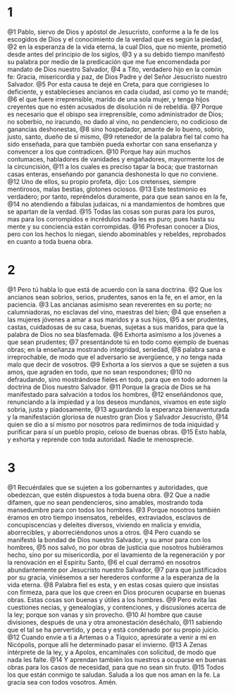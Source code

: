 # 1
@1 Pablo, siervo de Dios y apóstol de Jesucristo, conforme a la fe de los escogidos de Dios y el conocimiento de la verdad que es según la piedad,
@2 en la esperanza de la vida eterna, la cual Dios, que no miente, prometió desde antes del principio de los siglos,
@3 y a su debido tiempo manifestó su palabra por medio de la predicación que me fue encomendada por mandato de Dios nuestro Salvador,
@4 a Tito, verdadero hijo en la común fe: Gracia, misericordia y paz, de Dios Padre y del Señor Jesucristo nuestro Salvador.
@5 Por esta causa te dejé en Creta, para que corrigieses lo deficiente, y establecieses ancianos en cada ciudad, así como yo te mandé;
@6 el que fuere irreprensible, marido de una sola mujer, y tenga hijos creyentes que no estén acusados de disolución ni de rebeldía.
@7 Porque es necesario que el obispo sea irreprensible, como administrador de Dios; no soberbio, no iracundo, no dado al vino, no pendenciero, no codicioso de ganancias deshonestas,
@8 sino hospedador, amante de lo bueno, sobrio, justo, santo, dueño de sí mismo,
@9 retenedor de la palabra fiel tal como ha sido enseñada, para que también pueda exhortar con sana enseñanza y convencer a los que contradicen.
@10 Porque hay aún muchos contumaces, habladores de vanidades y engañadores, mayormente los de la circuncisión,
@11 a los cuales es preciso tapar la boca; que trastornan casas enteras, enseñando por ganancia deshonesta lo que no conviene.
@12 Uno de ellos, su propio profeta, dijo: Los cretenses, siempre mentirosos, malas bestias, glotones ociosos.
@13 Este testimonio es verdadero; por tanto, repréndelos duramente, para que sean sanos en la fe,
@14 no atendiendo a fábulas judaicas, ni a mandamientos de hombres que se apartan de la verdad.
@15 Todas las cosas son puras para los puros, mas para los corrompidos e incrédulos nada les es puro; pues hasta su mente y su conciencia están corrompidas.
@16 Profesan conocer a Dios, pero con los hechos lo niegan, siendo abominables y rebeldes, reprobados en cuanto a toda buena obra.

# 2
@1 Pero tú habla lo que está de acuerdo con la sana doctrina.
@2 Que los ancianos sean sobrios, serios, prudentes, sanos en la fe, en el amor, en la paciencia.
@3 Las ancianas asimismo sean reverentes en su porte; no calumniadoras, no esclavas del vino, maestras del bien;
@4 que enseñen a las mujeres jóvenes a amar a sus maridos y a sus hijos,
@5 a ser prudentes, castas, cuidadosas de su casa, buenas, sujetas a sus maridos, para que la palabra de Dios no sea blasfemada.
@6 Exhorta asimismo a los jóvenes a que sean prudentes;
@7 presentándote tú en todo como ejemplo de buenas obras; en la enseñanza mostrando integridad, seriedad,
@8 palabra sana e irreprochable, de modo que el adversario se avergüence, y no tenga nada malo que decir de vosotros.
@9 Exhorta a los siervos a que se sujeten a sus amos, que agraden en todo, que no sean respondones;
@10 no defraudando, sino mostrándose fieles en todo, para que en todo adornen la doctrina de Dios nuestro Salvador.
@11 Porque la gracia de Dios se ha manifestado para salvación a todos los hombres,
@12 enseñándonos que, renunciando a la impiedad y a los deseos mundanos, vivamos en este siglo sobria, justa y piadosamente,
@13 aguardando la esperanza bienaventurada y la manifestación gloriosa de nuestro gran Dios y Salvador Jesucristo,
@14 quien se dio a sí mismo por nosotros para redimirnos de toda iniquidad y purificar para sí un pueblo propio, celoso de buenas obras.
@15 Esto habla, y exhorta y reprende con toda autoridad. Nadie te menosprecie.

# 3
@1 Recuérdales que se sujeten a los gobernantes y autoridades, que obedezcan, que estén dispuestos a toda buena obra.
@2 Que a nadie difamen, que no sean pendencieros, sino amables, mostrando toda mansedumbre para con todos los hombres.
@3 Porque nosotros también éramos en otro tiempo insensatos, rebeldes, extraviados, esclavos de concupiscencias y deleites diversos, viviendo en malicia y envidia, aborrecibles, y aborreciéndonos unos a otros.
@4 Pero cuando se manifestó la bondad de Dios nuestro Salvador, y su amor para con los hombres,
@5 nos salvó, no por obras de justicia que nosotros hubiéramos hecho, sino por su misericordia, por el lavamiento de la regeneración y por la renovación en el Espíritu Santo,
@6 el cual derramó en nosotros abundantemente por Jesucristo nuestro Salvador,
@7 para que justificados por su gracia, viniésemos a ser herederos conforme a la esperanza de la vida eterna.
@8 Palabra fiel es esta, y en estas cosas quiero que insistas con firmeza, para que los que creen en Dios procuren ocuparse en buenas obras. Estas cosas son buenas y útiles a los hombres.
@9 Pero evita las cuestiones necias, y genealogías, y contenciones, y discusiones acerca de la ley; porque son vanas y sin provecho.
@10 Al hombre que cause divisiones, después de una y otra amonestación deséchalo,
@11 sabiendo que el tal se ha pervertido, y peca y está condenado por su propio juicio.
@12 Cuando envíe a ti a Artemas o a Tíquico, apresúrate a venir a mí en Nicópolis, porque allí he determinado pasar el invierno.
@13 A Zenas intérprete de la ley, y a Apolos, encamínales con solicitud, de modo que nada les falte.
@14 Y aprendan también los nuestros a ocuparse en buenas obras para los casos de necesidad, para que no sean sin fruto.
@15 Todos los que están conmigo te saludan. Saluda a los que nos aman en la fe. La gracia sea con todos vosotros. Amén. 